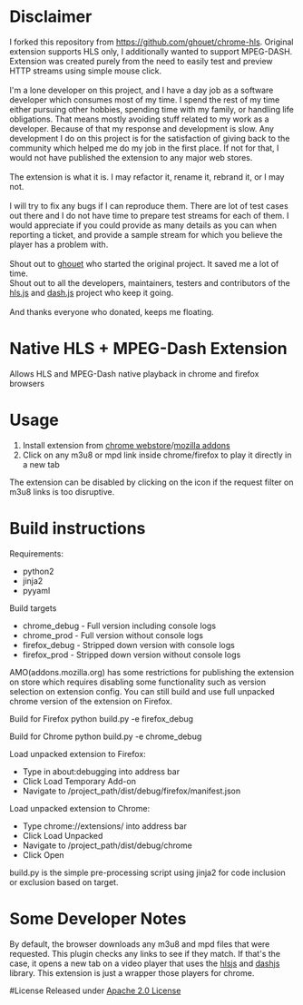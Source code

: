 <!--
    Modifications copyright (C) 2017 David Ćavar
 -->
# Disclaimer
I forked this repository from https://github.com/ghouet/chrome-hls. Original extension supports HLS only, I additionally wanted to support MPEG-DASH.
Extension was created purely from the need to easily test and preview HTTP streams using simple mouse click.<br/>
<br/>
I'm a lone developer on this project, and I have a day job as a software developer which consumes most of my time. I spend the rest of my time either pursuing other 
hobbies, spending time with my family, or handling life obligations. That means mostly avoiding stuff related to my work as a developer. Because of that my response and development is slow. Any development I do on this project is
for the satisfaction of giving back to the community which helped me do my job in the first place. If not for that, I would not have published the extension to any major web stores.<br/>
<br/>
The extension is what it is. I may refactor it, rename it, rebrand it, or I may not.<br/>
<br/>
I will try to fix any bugs if I can reproduce them. There are lot of test cases out there and I do not have time to prepare test streams for each of them.
I would appreciate if you could provide as many details as you can when reporting a ticket, and provide a sample stream for which you believe the player 
has a problem with.<br/>
<br/>
Shout out to [ghouet](https://github.com/ghouet) who started the original project. It saved me a lot of time.<br/>
Shout out to all the developers, maintainers, testers and contributors of the [hls.js](https://github.com/video-dev/hls.js) 
and [dash.js](https://github.com/Dash-Industry-Forum/dash.js) project who keep it going.<br/>
<br/>
And thanks everyone who donated, keeps me floating.

# Native HLS + MPEG-Dash Extension

Allows HLS and MPEG-Dash native playback in chrome and firefox browsers

# Usage

1. Install extension from [chrome webstore](https://chrome.google.com/webstore/detail/native-mpeg-dash-%2B-hls-pl/cjfbmleiaobegagekpmlhmaadepdeedn)/[mozilla addons](https://addons.mozilla.org/en-US/firefox/addon/native-mpeg-dash-hls-playback/)
2. Click on any m3u8 or mpd link inside chrome/firefox to play it directly in a new tab

The extension can be disabled by clicking on the icon if the request filter on m3u8 links is too disruptive.

# Build instructions
Requirements:
 - python2
 - jinja2
 - pyyaml

Build targets
 - chrome_debug - Full version including console logs
 - chrome_prod - Full version without console logs
 - firefox_debug - Stripped down version with console logs
 - firefox_prod - Stripped down version without console logs

 AMO(addons.mozilla.org) has some restrictions for publishing the extension on store which requires disabling some functionality 
 such as version selection on extension config. 
 You can still build and use full unpacked chrome version of the extension on Firefox.

Build for Firefox
python build.py -e firefox_debug

Build for Chrome
python build.py -e chrome_debug

Load unpacked extension to Firefox:
 - Type in about:debugging into address bar
 - Click Load Temporary Add-on
 - Navigate to /project_path/dist/debug/firefox/manifest.json

Load unpacked extension to Chrome:
 - Type chrome://extensions/ into address bar
 - Click Load Unpacked
 - Navigate to /project_path/dist/debug/chrome
 - Click Open

build.py is the simple pre-processing script using jinja2 for code inclusion or exclusion based on target. 

# Some Developer Notes

By default, the browser downloads any m3u8 and mpd files that were requested. This plugin checks any links to see if
they match.
If that's the case, it opens a new tab on a video player that uses the [hlsjs][] and [dashjs][] library. This extension
is just a wrapper those players for chrome.

[hlsjs]: https://github.com/dailymotion/hls.js
[dashjs]: https://github.com/Dash-Industry-Forum/dash.js

#License
Released under [Apache 2.0 License](LICENSE)
